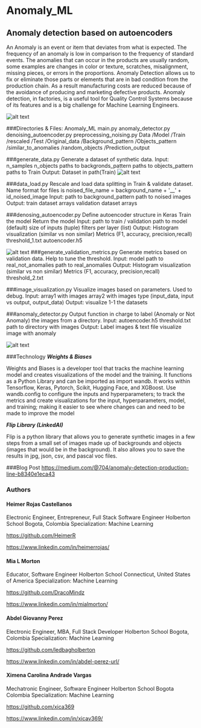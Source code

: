 # Anomaly_ML

## Anomaly detection based on autoencoders


An Anomaly is an event or item that deviates from what is expected. The frequency of an anomaly is low in comparison to the frequency of standard events. The anomalies that can occur in the products are usually random, some examples are changes in color or texture, scratches, misalignment, missing pieces, or errors in the proportions.
Anomaly Detection allows us to fix or eliminate those parts or elements that are in bad condition from the production chain. As a result manufacturing costs are reduced because of the avoidance of producing and marketing defective products. Anomaly detection, in factories, is a useful tool for Quality Control Systems because of its features and is a big challenge for Machine Learning Engineers.

![alt text](https://miro.medium.com/max/700/0*DQvbb_OURR2qNs8Z)



###Directories & Files: 
Anomaly_ML main.py anomaly_detector.py denoising_autoencoder.py preprocessing_noising.py Data /Model /Train /rescaled /Test /Original_data /Background_pattern /Objects_pattern /similar_to_anomalies /random_objects /Prediction_output

###generate_data.py 
Generate a dataset of synthetic data. Input: n_samples n_objects paths to backgronds_pattern paths to objects_pattern paths to Train Output: Dataset in path(Train)
![alt text](https://miro.medium.com/max/700/0*_Le5C1fvUFaDn52e)

###data_load.py 
Rescale and load data splitting in Train & validate dataset. Name format for files is noised_file_name = background_name + '__' + id_noised_image Input: path to background_pattern path to noised images Output: train dataset arrays validation dataset arrays

###denosing_autoencoder.py 
Define autoencoder structure in Keras Train the model Return the model Input: path to train / validation path to model (default) size of inputs (tuple) filters per layer (list) Output: Histogram visualization (similar vs non similar) Metrics (F1, accuracy, precision,recall) threshold_1.txt autoencoder.h5

![alt text](https://miro.medium.com/max/660/0*_OTOWs4ENnYboRgh)
###generate_validation_metrics.py 
Generate metrics based on validation data. Help to tune the threshold. Input: model path to real_not_anomalies path to real_anomalies Output: Histogram visualization (similar vs non similar) Metrics (F1, accuracy, precision,recall) threshold_2.txt

###image_visualization.py 
Visualize images based on parameters. Used to debug. Input: array1 with images array2 with images type (input_data, input vs output, output_data) Output: visualize 1-1 the datasets

###anomaly_detector.py 
Output function in charge to label (Anomaly or Not Anomaly) the images from a directory. Input: autoencoder.h5 threshold.txt path to directory with images Output: Label images & text file visualize image with anomaly

![alt text](https://miro.medium.com/max/633/0*zZ8NIlCkDM-NKnmR)

###Technology
***Weights & Biases***

Weights and Biases is a developer tool that tracks the machine learning model and creates visualizations of the model and the training. It functions as a Python Library and can be imported as import wandb. It works within Tensorflow, Keras, Pytorch, Scikit, Hugging Face, and XGBoost. Use wandb.config to configure the inputs and hyperparameters; to track the metrics and create visualizations for the input, hyperparameters, model, and training; making it easier to see where changes can and need to be made to improve the model




***Flip Library (LinkedAI)***

Flip is a python library that allows you to generate synthetic images in a few steps from a small set of images made up of backgrounds and objects (images that would be in the background). It also allows you to save the results in jpg, json, csv, and pascal voc files.

###Blog Post
https://medium.com/@704/anomaly-detection-production-line-b8340e1eca43

### Authors

#### Heimer Rojas Castellanos
Electronic Engineer, Entrepreneur, Full Stack Software Engineer
Holberton School Bogota, Colombia
Specialization: Machine Learning

https://github.com/HeimerR

https://www.linkedin.com/in/heimerrojas/

#### Mia L Morton
Educator, Software Engineer
Holberton School Connecticut, United States of America
Specialization: Machine Learning

https://github.com/DracoMindz

https://www.linkedin.com/in/mialmorton/

#### Abdel Giovanny Perez
Electronic Engineer, MBA, Full Stack Developer
Holberton School Bogota, Colombia
Specialization: Machine Learning

https://github.com/ledbagholberton

https://www.linkedin.com/in/abdel-perez-url/

#### Ximena Carolina Andrade Vargas
Mechatronic Engineer, Software Engineer
Holberton School Bogota Colombia
Specialization: Machine Learning

https://github.com/xica369

https://www.linkedin.com/in/xicav369/
